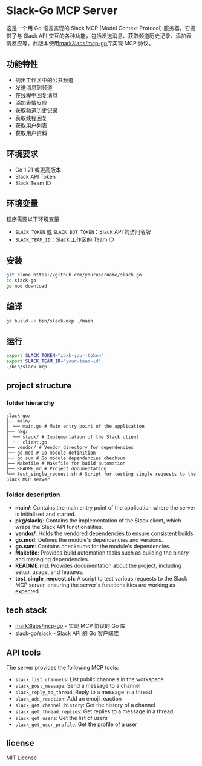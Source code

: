 # Slack-Go MCP Server

这是一个用 Go 语言实现的 Slack MCP (Model Context Protocol) 服务器。它提供了与 Slack API 交互的各种功能，包括发送消息、获取频道历史记录、添加表情反应等。此版本使用[mark3labs/mcp-go](https://github.com/mark3labs/mcp-go)库实现 MCP 协议。

## 功能特性

- 列出工作区中的公共频道
- 发送消息到频道
- 在线程中回复消息
- 添加表情反应
- 获取频道历史记录
- 获取线程回复
- 获取用户列表
- 获取用户资料

## 环境要求

- Go 1.21 或更高版本
- Slack API Token
- Slack Team ID

## 环境变量

程序需要以下环境变量：

- `SLACK_TOKEN` 或 `SLACK_BOT_TOKEN`：Slack API 的访问令牌
- `SLACK_TEAM_ID`：Slack 工作区的 Team ID

## 安装

```bash
git clone https://github.com/yourusername/slack-go
cd slack-go
go mod download
```

## 编译

```bash
go build -o bin/slack-mcp ./main
```

## 运行

```bash
export SLACK_TOKEN="xoxb-your-token"
export SLACK_TEAM_ID="your-team-id"
./bin/slack-mcp
```

## project structure

### folder hierarchy

```
slack-go/
├── main/
│ └── main.go # Main entry point of the application
├── pkg/
│ └── slack/ # Implementation of the Slack client
│ └── client.go
├── vendor/ # Vendor directory for dependencies
├── go.mod # Go module definition
├── go.sum # Go module dependencies checksum
├── Makefile # Makefile for build automation
├── README.md # Project documentation
└── test_single_request.sh # Script for testing single requests to the Slack MCP server
```

### folder description

- **main/**: Contains the main entry point of the application where the server is initialized and started.
- **pkg/slack/**: Contains the implementation of the Slack client, which wraps the Slack API functionalities.
- **vendor/**: Holds the vendored dependencies to ensure consistent builds.
- **go.mod**: Defines the module's dependencies and versions.
- **go.sum**: Contains checksums for the module's dependencies.
- **Makefile**: Provides build automation tasks such as building the binary and managing dependencies.
- **README.md**: Provides documentation about the project, including setup, usage, and features.
- **test_single_request.sh**: A script to test various requests to the Slack MCP server, ensuring the server's functionalities are working as expected.

## tech stack

- [mark3labs/mcp-go](https://github.com/mark3labs/mcp-go) - 实现 MCP 协议的 Go 库
- [slack-go/slack](https://github.com/slack-go/slack) - Slack API 的 Go 客户端库

## API tools

The server provides the following MCP tools:

- `slack_list_channels`: List public channels in the workspace
- `slack_post_message`: Send a message to a channel
- `slack_reply_to_thread`: Reply to a message in a thread
- `slack_add_reaction`: Add an emoji reaction
- `slack_get_channel_history`: Get the history of a channel
- `slack_get_thread_replies`: Get replies to a message in a thread
- `slack_get_users`: Get the list of users
- `slack_get_user_profile`: Get the profile of a user

## license

MIT License
